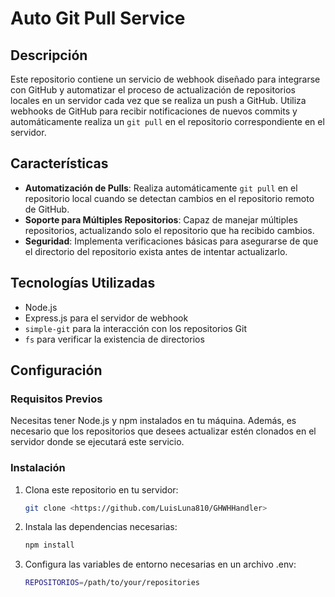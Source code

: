 # Auto Git Pull Service

## Descripción

Este repositorio contiene un servicio de webhook diseñado para integrarse con GitHub y automatizar el proceso de actualización de repositorios locales en un servidor cada vez que se realiza un push a GitHub. Utiliza webhooks de GitHub para recibir notificaciones de nuevos commits y automáticamente realiza un `git pull` en el repositorio correspondiente en el servidor.

## Características

- **Automatización de Pulls**: Realiza automáticamente `git pull` en el repositorio local cuando se detectan cambios en el repositorio remoto de GitHub.
- **Soporte para Múltiples Repositorios**: Capaz de manejar múltiples repositorios, actualizando solo el repositorio que ha recibido cambios.
- **Seguridad**: Implementa verificaciones básicas para asegurarse de que el directorio del repositorio exista antes de intentar actualizarlo.

## Tecnologías Utilizadas

- Node.js
- Express.js para el servidor de webhook
- `simple-git` para la interacción con los repositorios Git
- `fs` para verificar la existencia de directorios

## Configuración

### Requisitos Previos

Necesitas tener Node.js y npm instalados en tu máquina. Además, es necesario que los repositorios que desees actualizar estén clonados en el servidor donde se ejecutará este servicio.

### Instalación

1. Clona este repositorio en tu servidor:
   ```bash
   git clone <https://github.com/LuisLuna810/GHWHHandler>

2. Instala las dependencias necesarias:
      ```bash
   npm install

3. Configura las variables de entorno necesarias en un archivo .env:
   ```bash
   REPOSITORIOS=/path/to/your/repositories
